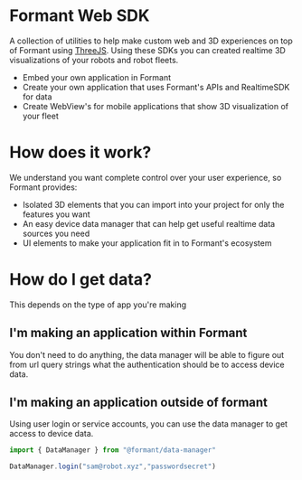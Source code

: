 # Formant Web SDK

A collection of utilities to help make custom web and 3D experiences on top of Formant using [ThreeJS](https://threejs.org/). Using these SDKs you can created realtime 3D visualizations of your robots and robot fleets.

* Embed your own application in Formant
* Create your own application that uses Formant's APIs and RealtimeSDK for data
* Create WebView's for mobile applications that show 3D visualization of your fleet

# How does it work?

We understand you want complete control over your user experience, so Formant provides:

* Isolated 3D elements that you can import into your project for only the features you want
* An easy device data manager that can help get useful realtime data sources you need
* UI elements to make your application fit in to Formant's ecosystem

# How do I get data?

This depends on the type of app you're making

## I'm making an application within Formant

You don't need to do anything, the data manager will be able to figure out from url query strings what the authentication should be to access device data.

## I'm making an application outside of formant

Using user login or service accounts, you can use the data manager to get access to device data.

```javascript
import { DataManager } from "@formant/data-manager"

DataManager.login("sam@robot.xyz","passwordsecret")
```
